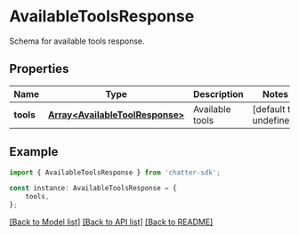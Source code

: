 # AvailableToolsResponse

Schema for available tools response.

## Properties

Name | Type | Description | Notes
------------ | ------------- | ------------- | -------------
**tools** | [**Array&lt;AvailableToolResponse&gt;**](AvailableToolResponse.md) | Available tools | [default to undefined]

## Example

```typescript
import { AvailableToolsResponse } from 'chatter-sdk';

const instance: AvailableToolsResponse = {
    tools,
};
```

[[Back to Model list]](../README.md#documentation-for-models) [[Back to API list]](../README.md#documentation-for-api-endpoints) [[Back to README]](../README.md)
